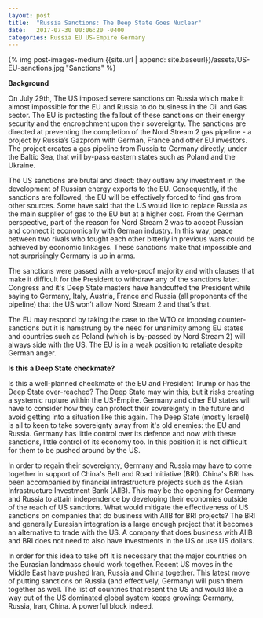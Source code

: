 ```yaml
---
layout: post
title:  "Russia Sanctions: The Deep State Goes Nuclear"
date:   2017-07-30 00:06:20 -0400
categories: Russia EU US-Empire Germany
---
```



{% img post-images-medium {{site.url | append: site.baseurl}}/assets/US-EU-sanctions.jpg "Sanctions" %}

**Background**

On July 29th, The US imposed severe sanctions on Russia which make it almost impossible for the EU and Russia to do business in the Oil and Gas sector. The EU is protesting the fallout of these sanctions on their energy security and the encroachment upon their sovereignty. The sanctions are directed at preventing the completion of the Nord Stream 2 gas pipeline - a project by Russia’s Gazprom with German, France and other EU investors.  The project creates a gas pipeline from Russia to Germany directly, under the Baltic Sea, that will by-pass eastern states such as Poland and the Ukraine.  

The US sanctions are brutal and direct: they outlaw any investment in the development of Russian energy exports to the EU. Consequently, if the sanctions are followed, the EU will be effectively forced to find gas from other sources.  Some have said that the US would like to replace Russia as the main supplier of gas to the EU but at a higher cost.  From the German perspective, part of the reason for Nord Stream 2 was to accept Russian and connect it economically with German industry.  In this way, peace between two rivals who fought each other bitterly in previous wars could be achieved by economic linkages.  These sanctions make that impossible and not surprisingly Germany is up in arms. 

<!--excerpt-->

The sanctions were passed with a veto-proof majority and with clauses that make it difficult for the President to withdraw any of the sanctions later. Congress and it's Deep State masters have handcuffed the President while saying to Germany, Italy, Austria, France and Russia (all proponents of the pipeline) that the US won’t allow Nord Stream 2 and that’s that. 

The EU may respond by taking the case to the WTO or imposing counter-sanctions but it is hamstrung by the need for unanimity among EU states and countries such as Poland (which is by-passed by Nord Stream 2) will always side with the US. The EU is in a weak position to retaliate despite German anger.  

**Is this a Deep State checkmate?**

Is this a well-planned checkmate of the EU and President Trump or has the Deep State over-reached? The Deep State may win this, but it risks creating a systemic rupture within the US-Empire. Germany and other EU states will have to consider how they can protect their sovereignty in the future and avoid getting into a situation like this again.  The Deep State (mostly Israeli) is all to keen to take sovereignty away from it's old enemies: the EU and Russia.  Germany has little control over its defence and now with these sanctions, little control of its economy too.  In this position it is not difficult for them to be pushed around by the US. 

In order to regain their sovereignty, Germany and Russia may have to come together in support of China's Belt and Road Initiative (BRI).  China's BRI has been accompanied by financial infrastructure projects such as the Asian Infrastructure Investment Bank (AIIB).  This may be the opening for Germany and Russia to attain independence by developing their economies outside of the reach of US sanctions.  What would mitigate the effectiveness of US sanctions on companies that do business with AIIB for BRI projects?  The BRI and generally Eurasian integration is a large enough project that it becomes an alternative to trade with the US.  A company that does business with AIIB and BRI does not need to also have investments in the US or use US dollars. 

In order for this idea to take off it is necessary that the major countries on the Eurasian landmass should work together.  Recent US moves in the Middle East have pushed Iran, Russia and China together.  This latest move of putting sanctions on Russia (and effectively, Germany) will push them together as well.  The list of countries that resent the US and would like a way out of the US dominated global system keeps growing: Germany, Russia, Iran, China.  A powerful block indeed. 

















